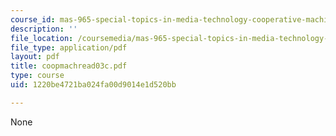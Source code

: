 ```yaml
---
course_id: mas-965-special-topics-in-media-technology-cooperative-machines-fall-2003
description: ''
file_location: /coursemedia/mas-965-special-topics-in-media-technology-cooperative-machines-fall-2003/1220be4721ba024fa00d9014e1d520bb_coopmachread03c.pdf
file_type: application/pdf
layout: pdf
title: coopmachread03c.pdf
type: course
uid: 1220be4721ba024fa00d9014e1d520bb

---
```

None